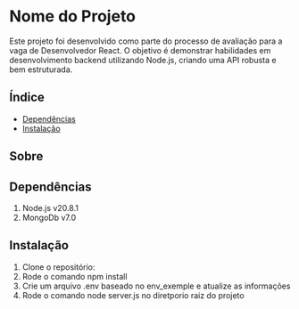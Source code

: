 # Nome do Projeto

Este projeto foi desenvolvido como parte do processo de avaliação para a vaga de Desenvolvedor React. O objetivo é demonstrar habilidades em desenvolvimento backend utilizando Node.js, criando uma API robusta e bem estruturada.

## Índice
- [Dependências](#sobre)
- [Instalação](#instalação)


## Sobre


## Dependências
1. Node.js v20.8.1
2. MongoDb v7.0

## Instalação
1. Clone o repositório:
2. Rode o comando npm install
3. Crie um arquivo .env baseado no env_exemple e atualize as informações
4. Rode o comando node server.js  no diretporio raiz do projeto


